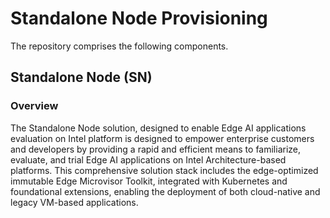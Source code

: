 # Standalone Node Provisioning

The repository comprises the following components.

## Standalone Node (SN)

### Overview

The Standalone Node solution, designed to enable Edge AI applications evaluation on Intel platform
is designed to empower enterprise customers and developers by providing a rapid and efficient
means to familiarize, evaluate, and trial Edge AI applications on Intel Architecture-based platforms.
This comprehensive solution stack includes the edge-optimized immutable Edge Microvisor Toolkit,
integrated with Kubernetes and foundational extensions, enabling the deployment of both cloud-native
and legacy VM-based applications.
